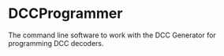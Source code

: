 # DCCProgrammer
The command line software to work with the DCC Generator for programming DCC decoders.
